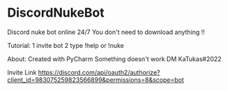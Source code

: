# DiscordNukeBot

Discord nuke bot online 24/7
You don't need to download anything !!

Tutorial:
1 invite bot
2 type !help or !nuke 

About:
Created with PyCharm
Something doesn't work DM KaTukas#2022

Invite Link
https://discord.com/api/oauth2/authorize?client_id=983075259823566899&permissions=8&scope=bot
